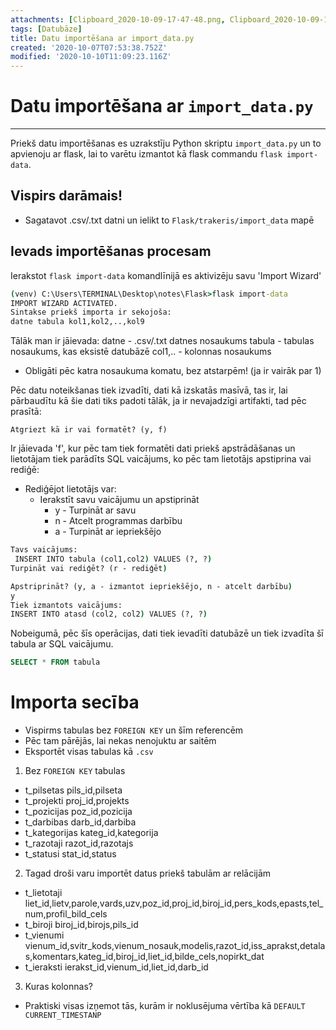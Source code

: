```yaml
---
attachments: [Clipboard_2020-10-09-17-47-48.png, Clipboard_2020-10-09-17-49-45.png]
tags: [Datubāze]
title: Datu importēšana ar import_data.py
created: '2020-10-07T07:53:38.752Z'
modified: '2020-10-10T11:09:23.116Z'
---
```


# Datu importēšana ar `import_data.py`
---
Priekš datu importēšanas es uzrakstīju Python skriptu `import_data.py` un to apvienoju ar flask, lai to varētu izmantot kā flask commandu `flask import-data`.

## Vispirs darāmais!
- Sagatavot .csv/.txt datni un ielikt to `Flask/trakeris/import_data` mapē

## Ievads importēšanas procesam
Ierakstot `flask import-data` komandlīnijā es aktivizēju savu 'Import Wizard'
```cmd
(venv) C:\Users\TERMINAL\Desktop\notes\Flask>flask import-data
IMPORT WIZARD ACTIVATED.
Sintakse priekš importa ir sekojoša:
datne tabula kol1,kol2,..,kol9
```
Tālāk man ir jāievada:
datne - .csv/.txt datnes nosaukums
tabula - tabulas nosaukums, kas eksistē datubāzē
col1,.. - kolonnas nosaukums
  - Obligāti pēc katra nosaukuma komatu, bez atstarpēm! (ja ir vairāk par 1)

Pēc datu noteikšanas tiek izvadīti, dati kā izskatās masīvā, tas ir, lai pārbaudītu kā šie dati tiks padoti tālāk, ja ir nevajadzīgi artifakti, tad pēc prasītā: 
```
Atgriezt kā ir vai formatēt? (y, f)
```
Ir jāievada 'f', kur pēc tam tiek formatēti dati priekš apstrādāšanas un lietotājam tiek parādīts SQL vaicājums, ko pēc tam lietotājs apstiprina vai rediģē:
- Rediģējot lietotājs var:
  - Ierakstīt savu vaicājumu un apstiprināt 
    - y - Turpināt ar savu
    - n - Atcelt programmas darbību
    - a - Turpināt ar iepriekšējo
```cmd
Tavs vaicājums:
 INSERT INTO tabula (col1,col2) VALUES (?, ?)
Turpināt vai rediģēt? (r - rediģēt)
```

```cmd
Apstriprināt? (y, a - izmantot iepriekšējo, n - atcelt darbību)
y
Tiek izmantots vaicājums:
INSERT INTO atasd (col2, col2) VALUES (?, ?)
```
Nobeigumā, pēc šīs operācijas, dati tiek ievadīti datubāzē un tiek izvadīta šī tabula ar SQL vaicājumu.
```sql
SELECT * FROM tabula
```

# Importa secība
- Vispirms tabulas bez `FOREIGN KEY` un šīm referencēm
- Pēc tam pārējās, lai nekas nenojuktu ar saitēm
- Eksportēt visas tabulas kā `.csv`
1. Bez `FOREIGN KEY` tabulas

- t_pilsetas
pils_id,pilseta
- t_projekti
proj_id,projekts
- t_pozicijas
poz_id,pozicija
- t_darbibas 
darb_id,darbiba
- t_kategorijas 
kateg_id,kategorija
- t_razotaji 
razot_id,razotajs
- t_statusi 
stat_id,status


2. Tagad droši varu importēt datus priekš tabulām ar relācijām

- t_lietotaji
liet_id,lietv,parole,vards,uzv,poz_id,proj_id,biroj_id,pers_kods,epasts,tel_num,profil_bild_cels
- t_biroji
biroj_id,birojs,pils_id
- t_vienumi
vienum_id,svitr_kods,vienum_nosauk,modelis,razot_id,iss_aprakst,detalas,komentars,kateg_id,biroj_id,liet_id,bilde_cels,nopirkt_dat
- t_ieraksti
ierakst_id,vienum_id,liet_id,darb_id

3. Kuras kolonnas?
- Praktiski visas izņemot tās, kurām ir noklusējuma vērtība kā `DEFAULT CURRENT_TIMESTANP`

